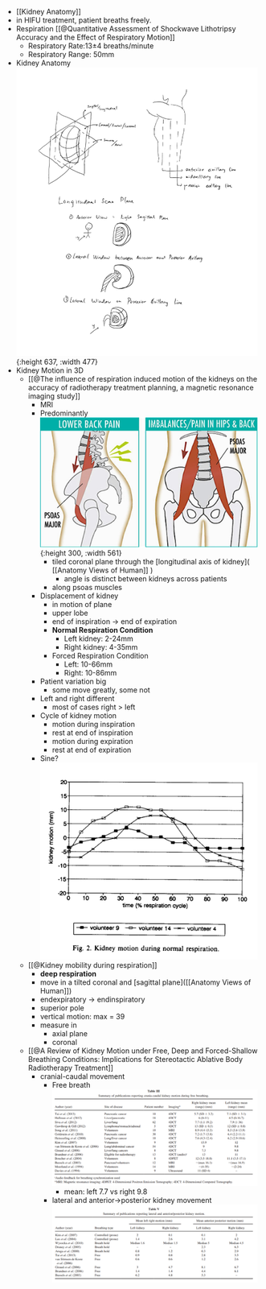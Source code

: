 - [[Kidney Anatomy]]
- in HIFU treatment, patient breaths freely.
- Respiration
  [[@Quantitative Assessment of Shockwave Lithotripsy Accuracy and the Effect of Respiratory Motion]]
	- Respiratory Rate:13±4 breaths/minute
	- Respiratory Range: 50mm
- Kidney Anatomy
  ![](/../assets/kidney_motion_anatomy.png){:height 637, :width 477}
- Kidney Motion in 3D
	- [[@The influence of respiration induced motion of the kidneys on the accuracy of radiotherapy treatment planning, a magnetic resonance imaging study]]
		- MRI
		- Predominantly
		  ![](/../assets/kidney_psoas_muscle.jpg){:height 300, :width 561}
			- tiled coronal plane through the [longitudinal axis of kidney]( [[Anatomy Views of Human]] )
				- angle is distinct between kidneys across patients
			- along psoas muscles
		- Displacement of kidney
			- in motion of plane
			- upper lobe
			- end of inspiration -> end of expiration
			- **Normal Respiration Condition**
				- Left kidney: 2-24mm
				- Right kidney: 4-35mm
			- Forced Respiration Condition
				- Left: 10-66mm
				- Right: 10-86mm
		- Patient variation big
			- some move greatly, some not
		- Left and right different
			- most of cases right > left
		- Cycle of kidney motion
			- motion during inspiration
			- rest at end of inspiration
			- motion during expiration
			- rest at end of expiration
		- Sine?
		  ![](/../assets/kidney_respiration_cycle.png)
	- [[@Kidney mobility during respiration]]
		- **deep respiration**
		- move in a tilted coronal and [sagittal plane]([[Anatomy Views of Human]])
		- endexpiratory -> endinspiratory
		- superior pole
		- vertical motion: max = 39
		- measure in
			- axial plane
			- coronal
	- [[@A Review of Kidney Motion under Free, Deep and Forced-Shallow Breathing Conditions: Implications for Stereotactic Ablative Body Radiotherapy Treatment]]
		- cranial-caudal movement
			- Free breath
			  ![](/../assets/kidney_motion_free.png)
				- mean: left 7.7 vs right 9.8
			- lateral and anterior->posterior kidney movement
			  ![](/../assets/kidney_motion_free_lateral.png)